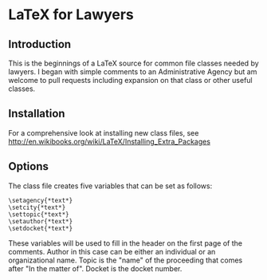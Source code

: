 LaTeX for Lawyers
=================

Introduction
------------
This is the beginnings of a LaTeX source for common file classes needed by lawyers. I began with simple comments to an Administrative Agency but am welcome to pull requests including expansion on that class or other useful classes.

Installation
------------
For a comprehensive look at installing new class files, see http://en.wikibooks.org/wiki/LaTeX/Installing_Extra_Packages

Options
-------
The class file creates five variables that can be set as follows:

```
\setagency{*text*}
\setcity{*text*}
\settopic{*text*}
\setauthor{*text*}
\setdocket{*text*}
```
These variables will be used to fill in the header on the first page of the comments. Author in this case can be either an individual or an organizational name. Topic is the "name" of the proceeding that comes after "In the matter of". Docket is the docket number.
